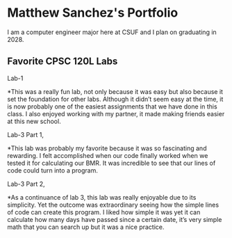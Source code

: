 
# Matthew Sanchez's Portfolio

I am a computer engineer major here at CSUF and I plan on graduating in 2028.

## Favorite CPSC 120L Labs

Lab-1

*This was a really fun lab, not only because it was easy but also because it set the foundation for other labs. Although it didn’t seem easy at the time, it is now probably one of the easiest assignments that we have done in this class. I also enjoyed working with my partner, it made making friends easier at this new school.

Lab-3 Part 1,

*This lab was probably my favorite because it was so fascinating and rewarding. I felt accomplished when our code finally worked when we tested it for calculating our BMR. It was incredible to see that our lines of code could turn into a program. 

Lab-3 Part 2,

*As a continuance of lab 3, this lab was really enjoyable due to its simplicity. Yet the outcome was extraordinary seeing how the simple lines of code can create this program. I liked how simple it was yet it can calculate how many days have passed since a certain date, it’s very simple math that you can search up but it was a nice practice.
